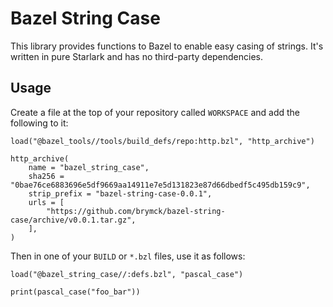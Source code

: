 Bazel String Case
=================

This library provides functions to Bazel to enable easy casing of strings. It's written in pure Starlark and has no
third-party dependencies.

Usage
-----

Create a file at the top of your repository called `WORKSPACE` and add the following to it:

```
load("@bazel_tools//tools/build_defs/repo:http.bzl", "http_archive")

http_archive(
    name = "bazel_string_case",
    sha256 = "0bae76ce6883696e5df9669aa14911e7e5d131823e87d66dbedf5c495db159c9",
    strip_prefix = "bazel-string-case-0.0.1",
    urls = [
        "https://github.com/brymck/bazel-string-case/archive/v0.0.1.tar.gz",
    ],
)
```

Then in one of your `BUILD` or `*.bzl` files, use it as follows:

```
load("@bazel_string_case//:defs.bzl", "pascal_case")

print(pascal_case("foo_bar"))
```
